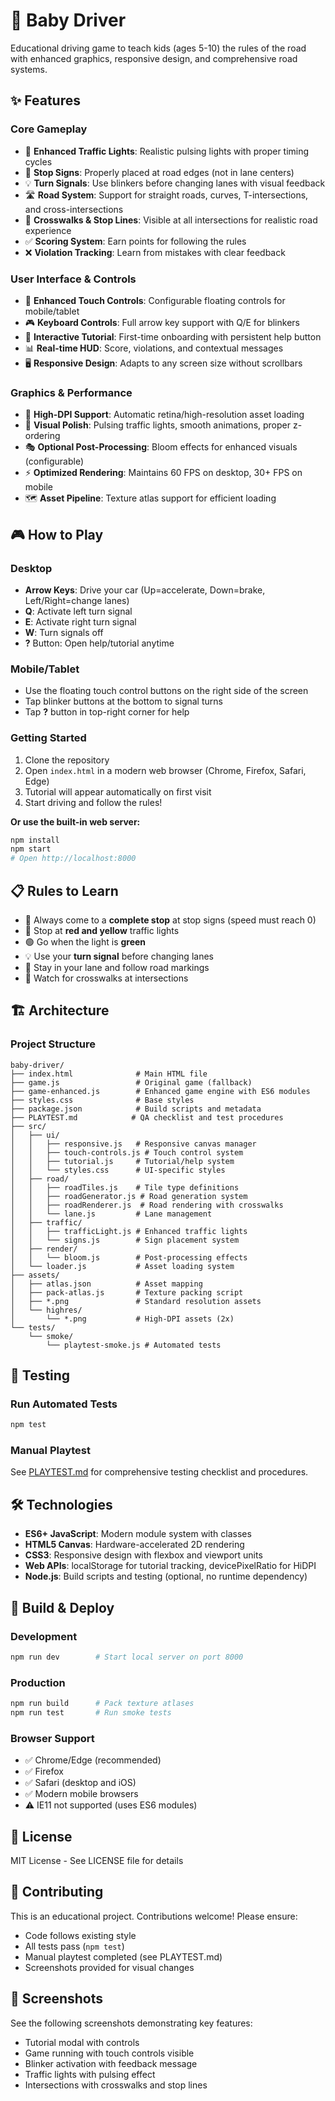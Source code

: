 # 🚗 Baby Driver

Educational driving game to teach kids (ages 5-10) the rules of the road with enhanced graphics, responsive design, and comprehensive road systems.

## ✨ Features

### Core Gameplay
- 🚦 **Enhanced Traffic Lights**: Realistic pulsing lights with proper timing cycles
- 🛑 **Stop Signs**: Properly placed at road edges (not in lane centers)
- 💡 **Turn Signals**: Use blinkers before changing lanes with visual feedback
- 🛣️ **Road System**: Support for straight roads, curves, T-intersections, and cross-intersections
- 🎯 **Crosswalks & Stop Lines**: Visible at all intersections for realistic road experience
- ✅ **Scoring System**: Earn points for following the rules
- ❌ **Violation Tracking**: Learn from mistakes with clear feedback

### User Interface & Controls
- 📱 **Enhanced Touch Controls**: Configurable floating controls for mobile/tablet
- 🎮 **Keyboard Controls**: Full arrow key support with Q/E for blinkers
- 📖 **Interactive Tutorial**: First-time onboarding with persistent help button
- 📊 **Real-time HUD**: Score, violations, and contextual messages
- 🖥️ **Responsive Design**: Adapts to any screen size without scrollbars

### Graphics & Performance
- 🎨 **High-DPI Support**: Automatic retina/high-resolution asset loading
- 🌟 **Visual Polish**: Pulsing traffic lights, smooth animations, proper z-ordering
- 🎭 **Optional Post-Processing**: Bloom effects for enhanced visuals (configurable)
- ⚡ **Optimized Rendering**: Maintains 60 FPS on desktop, 30+ FPS on mobile
- 🗺️ **Asset Pipeline**: Texture atlas support for efficient loading

## 🎮 How to Play

### Desktop
- **Arrow Keys**: Drive your car (Up=accelerate, Down=brake, Left/Right=change lanes)
- **Q**: Activate left turn signal
- **E**: Activate right turn signal  
- **W**: Turn signals off
- **?** Button: Open help/tutorial anytime

### Mobile/Tablet
- Use the floating touch control buttons on the right side of the screen
- Tap blinker buttons at the bottom to signal turns
- Tap **?** button in top-right corner for help

### Getting Started
1. Clone the repository
2. Open `index.html` in a modern web browser (Chrome, Firefox, Safari, Edge)
3. Tutorial will appear automatically on first visit
4. Start driving and follow the rules!

**Or use the built-in web server:**
```bash
npm install
npm start
# Open http://localhost:8000
```

## 📋 Rules to Learn

- 🛑 Always come to a **complete stop** at stop signs (speed must reach 0)
- 🚦 Stop at **red and yellow** traffic lights
- 🟢 Go when the light is **green**
- 💡 Use your **turn signal** before changing lanes
- 🎯 Stay in your lane and follow road markings
- 🚸 Watch for crosswalks at intersections

## 🏗️ Architecture

### Project Structure
```
baby-driver/
├── index.html              # Main HTML file
├── game.js                 # Original game (fallback)
├── game-enhanced.js        # Enhanced game engine with ES6 modules
├── styles.css              # Base styles
├── package.json            # Build scripts and metadata
├── PLAYTEST.md            # QA checklist and test procedures
├── src/
│   ├── ui/
│   │   ├── responsive.js   # Responsive canvas manager
│   │   ├── touch-controls.js # Touch control system
│   │   ├── tutorial.js     # Tutorial/help system
│   │   └── styles.css      # UI-specific styles
│   ├── road/
│   │   ├── roadTiles.js    # Tile type definitions
│   │   ├── roadGenerator.js # Road generation system
│   │   ├── roadRenderer.js  # Road rendering with crosswalks
│   │   └── lane.js         # Lane management
│   ├── traffic/
│   │   ├── trafficLight.js # Enhanced traffic lights
│   │   └── signs.js        # Sign placement system
│   ├── render/
│   │   └── bloom.js        # Post-processing effects
│   └── loader.js           # Asset loading system
├── assets/
│   ├── atlas.json          # Asset mapping
│   ├── pack-atlas.js       # Texture packing script
│   ├── *.png               # Standard resolution assets
│   └── highres/
│       └── *.png           # High-DPI assets (2x)
└── tests/
    └── smoke/
        └── playtest-smoke.js # Automated tests
```

## 🧪 Testing

### Run Automated Tests
```bash
npm test
```

### Manual Playtest
See [PLAYTEST.md](PLAYTEST.md) for comprehensive testing checklist and procedures.

## 🛠️ Technologies

- **ES6+ JavaScript**: Modern module system with classes
- **HTML5 Canvas**: Hardware-accelerated 2D rendering
- **CSS3**: Responsive design with flexbox and viewport units
- **Web APIs**: localStorage for tutorial tracking, devicePixelRatio for HiDPI
- **Node.js**: Build scripts and testing (optional, no runtime dependency)

## 🚀 Build & Deploy

### Development
```bash
npm run dev        # Start local server on port 8000
```

### Production
```bash
npm run build      # Pack texture atlases
npm run test       # Run smoke tests
```

### Browser Support
- ✅ Chrome/Edge (recommended)
- ✅ Firefox
- ✅ Safari (desktop and iOS)
- ✅ Modern mobile browsers
- ⚠️ IE11 not supported (uses ES6 modules)

## 📄 License

MIT License - See LICENSE file for details

## 🤝 Contributing

This is an educational project. Contributions welcome! Please ensure:
- Code follows existing style
- All tests pass (`npm test`)
- Manual playtest completed (see PLAYTEST.md)
- Screenshots provided for visual changes

## 📸 Screenshots

See the following screenshots demonstrating key features:
- Tutorial modal with controls
- Game running with touch controls visible
- Blinker activation with feedback message
- Traffic lights with pulsing effect
- Intersections with crosswalks and stop lines
